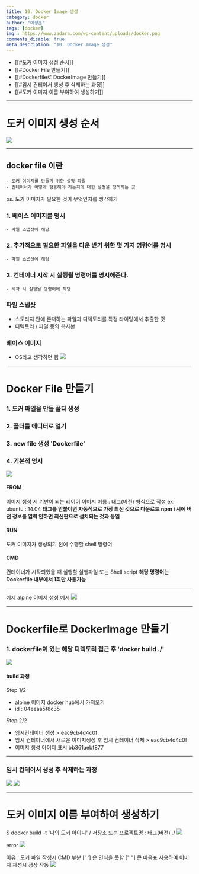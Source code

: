 ```yaml
---
title: 10. Docker Image 생성
category: docker
author: "이정훈"
tags: [docker]
img : https://www.zadara.com/wp-content/uploads/docker.png
comments_disable: true
meta_description: "10. Docker Image 생성"
---
```


- [[#도커 이미지 생성 순서]]
- [[#Docker File 만들기]]
- [[#Dockerfile로 DockerImage 만들기]]
- [[#임시 컨테이서 생성 후 삭제하는 과정]]
- [[#도커 이미지 이름 부여하여 생성하기]]

---
# 도커 이미지 생성 순서
![](https://i.imgur.com/nwsjQBs.png)

---

## docker file 이란 
	- 도커 이미지를 만들기 위한 설정 파일
	- 컨테이너가 어떻게 행동해야 하는지에 대한 설정을 정의하는 곳
ps. 도커 이미지가 필요한 것이 무엇인지를 생각하기

### 1. 베이스 이미지를 명시 
	- 파일 스냅샷에 해당
### 2. 추가적으로 필요한 파일을 다운 받기 위한 몇 가지 명령어를 명시
	- 파일 스냅샷에 해당
### 3. 컨테이너 시작 시 실행될 명령어를 명시해준다.
	- 시작 시 실행될 명령어에 해당

### 파일 스냅샷
- 스토리지 안에 존재하는 파일과 디렉토리를 특정 타이밍에서 추출한 것
- 디텍토리 / 파일 등의 복사본

### 베이스 이미지
- OS라고 생각하면 됨
![](https://i.imgur.com/YE8Uel7.png)

---

# Docker File 만들기

### 1. 도커 파일을 만들 폴더 생성

### 2. 폴더를 에디터로 열기

### 3. new file 생성 'Dockerfile'

### 4. 기본적 명시

![](https://i.imgur.com/I1Vt1WS.png)

#### FROM
이미지 생성 시 기반이 되는 레이어
	이미지 이름 : 태그(버전) 형식으로 작성
	ex. ubuntu : 14.04
	**태그를 안붙이면 자동적으로 가장 최신 것으로 다운로드**
	**npm i 시에 버전 정보를 입력 안하면 최신판으로 설치되는 것과 동일**

#### RUN
도커 이미지가 생성되기 전에 수행할 shell 명령어

#### CMD
컨테이너가 시작되었을 때
실행할 실행파일 또는 Shell script
**해당 명령어는 Dockerfile 내부에서 1회만 사용가능**

---

예제 alpine 이미지 생성 예시
![](https://i.imgur.com/g1n5K8w.png)

---

# Dockerfile로 DockerImage 만들기

### 1. dockerfile이 있는 해당 디렉토리 접근 후 'docker build ./' 
![](https://i.imgur.com/ikHhPMb.png)

#### build 과정
Step 1/2
- alpine 이미지 docker hub에서 가져오기 
- id : 04eeaa5f8c35

Step 2/2
- 임시컨테이너 생성 > eac9cb4d4c0f
- 임시 컨테이너에서 새로운 이미지생성 후 임시 컨테이너 삭제 > eac9cb4d4c0f
- 이미지 생성 아이디 표시 bb361aebf877

---

### 임시 컨테이서 생성 후 삭제하는 과정
![](https://i.imgur.com/pIFgfJB.png)
![](https://i.imgur.com/RrkXY5P.png)

---

# 도커 이미지 이름 부여하여 생성하기
$ docker build -t '나의 도커 아이디' / 저장소 또는 프로젝트명 : 태그(버전) ./
![](https://i.imgur.com/b4f9FrF.png)

error
![](https://i.imgur.com/axXzYBK.png)

이유 : 도커 파일 작성시 CMD 부분 [' '] 은 인식을 못함 [" "] 큰 따옴표 사용하여 이미지 재성시 정상 작동
![](https://i.imgur.com/yDm1KM7.png)

